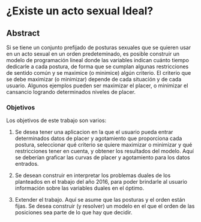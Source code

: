 # ¿Existe un acto sexual Ideal?

## Abstract

Si se tiene un conjunto prefijado de posturas sexuales que se quieren usar en un acto sexual en un orden predeteminado, es posible construir un modelo de programación lineal donde las variables indican cuánto tiempo dedicarle a cada postura, de forma que se cumplan algunas restricciones de sentido común y se maximice (o minimice) algún criterio. El criterio que se debe maximizar (o minimizar) depende de cada situación y de cada usuario. Algunos ejemplos pueden ser maximizar el placer, o minimizar el cansancio logrando determinados niveles de placer.

### Objetivos

Los objetivos de este trabajo son varios:

1. Se desea tener una aplicacion en la que el usuario pueda entrar determinados datos de placer y agotamiento que proporciona cada postura, seleccionar qué criterio se quiere maximizar o minimizar y qué restricciones tener en cuenta, y obtener los resultados del modelo. Aquí se deberían graficar las curvas de placer y agotamiento para los datos entrados.

2. Se desean construir en interpretar los problemas duales de los planteados en el trabajo del año 2016, para poder brindarle al usuario información sobre las variables duales en el óptimo.

3. Extender el trabajo. Aquí se asume que las posturas y el orden están fijas. Se desea construir (y resolver) un modelo en el que el orden de las posiciones sea parte de lo que hay que decidir.

